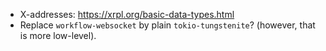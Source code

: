 - X-addresses: https://xrpl.org/basic-data-types.html
- Replace `workflow-websocket` by plain `tokio-tungstenite`?
  (however, that is more low-level).